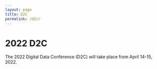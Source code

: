 ```yaml
---
layout: page
title: D2C
permalink: /d2c/
---
```


# 2022 D2C

The 2022 Digital Data Conference (D2C) will take place from April 14-15, 2022.
